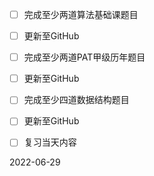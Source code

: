 - [ ] 完成至少两道算法基础课题目
- [ ] 更新至GitHub
- [ ] 完成至少两道PAT甲级历年题目
- [ ] 更新至GitHub
- [ ] 完成至少四道数据结构题目
- [ ] 更新至GitHub
- [ ] 复习当天内容


2022-06-29